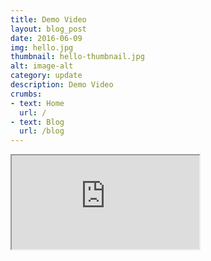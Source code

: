 ```yaml
---
title: Demo Video
layout: blog_post
date: 2016-06-09
img: hello.jpg
thumbnail: hello-thumbnail.jpg
alt: image-alt
category: update
description: Demo Video
crumbs: 
- text: Home
  url: /
- text: Blog
  url: /blog
---
```


<div class="col-lg-12 col-md-12 col-sm-12">
  <div class="embed-responsive embed-responsive-16by9">
    <iframe class="embed-responsive-item" src="https://www.youtube.com/embed/eD8_-_cNcZE" allowfullscreen></iframe>
  </div>
</div>

